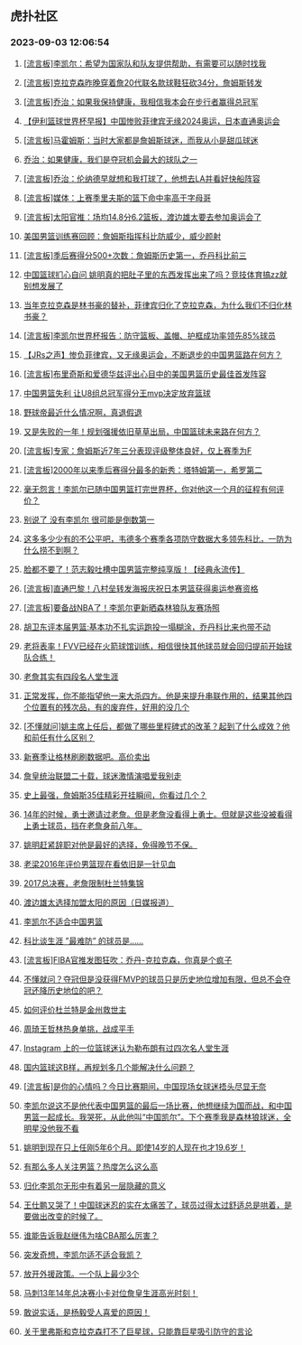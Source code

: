 ## 虎扑社区 
### 2023-09-03 12:06:54

1. [[流言板]李凯尔：希望为国家队和队友提供帮助，有需要可以随时找我](https://bbs.hupu.com/61968302.html)

2. [[流言板]克拉克森昨晚穿着詹20代联名款球鞋狂砍34分，詹姆斯转发](https://bbs.hupu.com/61967590.html)

3. [[流言板]乔治：如果我保持健康，我相信我本会在步行者赢得总冠军](https://bbs.hupu.com/61966626.html)

4. [【伊利篮球世界杯早报】中国惨败菲律宾无缘2024奥运，日本直通奥运会](https://bbs.hupu.com/61962718.html)

5. [[流言板]马霍姆斯：当时大家都是詹姆斯球迷，而我从小是甜瓜球迷](https://bbs.hupu.com/61966996.html)

6. [乔治：如果健康，我们是夺冠机会最大的球队之一](https://bbs.hupu.com/61967296.html)

7. [[流言板]乔治：伦纳德早就想和我打球了，他想去LA并看好快船阵容](https://bbs.hupu.com/61966382.html)

8. [[流言板]媒体：上赛季里夫斯的篮下命中率高于字母哥](https://bbs.hupu.com/61968373.html)

9. [[流言板]太阳官推：场均14.8分6.2篮板，渡边雄太要去参加奥运会了](https://bbs.hupu.com/61965841.html)

10. [美国男篮训练赛回顾：詹姆斯指挥科比防威少，威少颜射](https://bbs.hupu.com/61966570.html)

11. [[流言板]季后赛得分500+次数：詹姆斯历史第一，乔丹科比前三](https://bbs.hupu.com/61968251.html)

12. [中国篮球扪心自问 姚明真的把肚子里的东西发挥出来了吗？竞技体育搞zz就别想发展了](https://bbs.hupu.com/61964004.html)

13. [当年克拉克森是林书豪的替补，菲律宾归化了克拉克森，为什么我们不归化林书豪？](https://bbs.hupu.com/61966964.html)

14. [[流言板]李凯尔世界杯报告：防守篮板、盖帽、护框成功率领先85%球员](https://bbs.hupu.com/61968820.html)

15. [【JRs之声】惨负菲律宾，又无缘奥运会，不断退步的中国男篮路在何方？](https://bbs.hupu.com/61963320.html)

16. [[流言板]布里奇斯和爱德华兹评出心目中的美国男篮历史最佳首发阵容](https://bbs.hupu.com/61963866.html)

17. [中国男篮失利 让U8组总冠军得分王mvp决定放弃篮球](https://bbs.hupu.com/61966192.html)

18. [野球帝最近什么情况啊，真退假退](https://bbs.hupu.com/61965988.html)

19. [又是失败的一年！规划强援依旧草草出局，中国篮球未来路在何方？](https://bbs.hupu.com/61961283.html)

20. [[流言板]专家：詹姆斯近7年三分表现评级整体良好，仅上赛季为F](https://bbs.hupu.com/61963759.html)

21. [[流言板]2000年以来季后赛得分最多的新秀：塔特姆第一，希罗第二](https://bbs.hupu.com/61968113.html)

22. [毫无怨言！李凯尔已随中国男篮打完世界杯，你对他这一个月的征程有何评价？](https://bbs.hupu.com/61961345.html)

23. [别说了 没有李凯尔 很可能是倒数第一](https://bbs.hupu.com/61967204.html)

24. [这多多少少有的不公平吧，韦德多个赛季各项防守数据大多领先科比，一防为什么捞不到啊？](https://bbs.hupu.com/61967163.html)

25. [脸都不要了！范志毅吐槽中国男篮完整纯享版！【经典永流传】](https://bbs.hupu.com/61959720.html)

26. [[流言板]直通巴黎！八村垒转发海报庆祝日本男篮获得奥运参赛资格](https://bbs.hupu.com/61959479.html)

27. [[流言板]要备战NBA了！李凯尔更新晒森林狼队友赛场照](https://bbs.hupu.com/61968853.html)

28. [胡卫东评本届男篮:基本功不扎实运跑投一塌糊涂，乔丹科比来也带不动](https://bbs.hupu.com/61961675.html)

29. [老将表率！FVV已经在火箭球馆训练，相信很快其他球员就会回归提前开始球队合练！](https://bbs.hupu.com/61965873.html)

30. [老詹其实有四段名人堂生涯](https://bbs.hupu.com/61967215.html)

31. [正常发挥，你不能指望他一来大杀四方。他是来提升串联作用的，结果其他四个位置有的残次品，有的废弃件，好用的没几个](https://bbs.hupu.com/61967286.html)

32. [[不懂就问]姚主席上任后，都做了哪些里程碑式的改革？起到了什么成效？他和前任有什么区别？](https://bbs.hupu.com/61966648.html)

33. [新赛季让格林刷刷数据吧。高价卖出](https://bbs.hupu.com/61968388.html)

34. [詹皇统治联盟二十载，球迷激情演唱爱我别走](https://bbs.hupu.com/61967564.html)

35. [史上最强，詹姆斯35佳精彩开挂瞬间，你看过几个？](https://bbs.hupu.com/61967405.html)

36. [14年的时候，勇士邀请过老詹。但是老詹没看得上勇士。但就是这些没被看得上勇士球员，挡在老詹身前八年。](https://bbs.hupu.com/61967144.html)

37. [姚明赶紧辞职对他是最好的选择，免得晚节不保。](https://bbs.hupu.com/61967039.html)

38. [老梁2016年评价男篮现在看依旧是一针见血](https://bbs.hupu.com/61967385.html)

39. [2017总决赛，老詹限制杜兰特集锦](https://bbs.hupu.com/61965478.html)

40. [渡边雄太选择加盟太阳的原因（日媒报道）](https://bbs.hupu.com/61967256.html)

41. [李凯尔不适合中国男篮](https://bbs.hupu.com/61968443.html)

42. [科比谈生涯 ”最难防” 的球员是……](https://bbs.hupu.com/61967053.html)

43. [[流言板]FIBA官推发图狂吹：乔丹-克拉克森，你真是个疯子](https://bbs.hupu.com/61958223.html)

44. [不懂就问？夺冠但是没获得FMVP的球员只是历史地位增加有限，但总不会夺冠还降历史地位的吧？](https://bbs.hupu.com/61968177.html)

45. [如何评价杜兰特是金州救世主](https://bbs.hupu.com/61968436.html)

46. [周琦王哲林热身单挑，战成平手](https://bbs.hupu.com/61967064.html)

47. [Instagram 上的一位篮球迷认为勒布朗有过四次名人堂生涯](https://bbs.hupu.com/61967113.html)

48. [国内篮球这B样，再规划多几个能解决什么问题？](https://bbs.hupu.com/61967355.html)

49. [[流言板]是你的心情吗？今日比赛期间，中国现场女球迷捂头尽显无奈](https://bbs.hupu.com/61960647.html)

50. [李凯尔说这不是他代表中国男篮的最后一场比赛，他想继续为国而战，和中国男篮一起成长。我哭死，从此他叫“中国凯尔”。下个赛季我是森林狼球迷，全明星没他我不看](https://bbs.hupu.com/61963374.html)

51. [姚明到现在只上任刚5年6个月。即使14岁的人现在也才19.6岁！](https://bbs.hupu.com/61967558.html)

52. [有那么多人关注男篮？热度怎么这么高](https://bbs.hupu.com/61967967.html)

53. [归化李凯尔无形中有着另一层隐藏的意义](https://bbs.hupu.com/61966736.html)

54. [王仕鹏又哭了！中国球迷忍的实在太痛苦了，球员过得太过舒适总是哄着，是要做出改变的时候了。](https://bbs.hupu.com/61962003.html)

55. [谁能告诉我赵继伟为啥CBA那么厉害？](https://bbs.hupu.com/61967876.html)

56. [突发奇想，李凯尔适不适合我凯？](https://bbs.hupu.com/61966927.html)

57. [放开外援政策。一个队上最少3个](https://bbs.hupu.com/61967628.html)

58. [马刺13年14年总决赛小卡对位詹皇生涯高光时刻！](https://bbs.hupu.com/61966399.html)

59. [敢说实话，是杨毅受人喜爱的原因！](https://bbs.hupu.com/61967271.html)

60. [关于里弗斯和克拉克森打不了巨星球，只能靠巨星吸引防守的言论](https://bbs.hupu.com/61967813.html)

